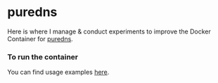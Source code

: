 # puredns

Here is where I manage & conduct experiments to improve the Docker Container for [puredns](https://github.com/frost19k/puredns-docker).

### To run the container
You can find usage examples [here](https://github.com/frost19k/puredns-docker#usage).